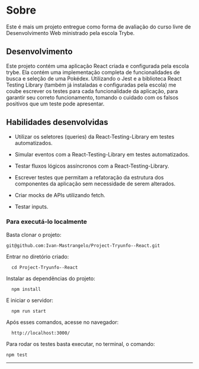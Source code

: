 # Sobre

Este é mais um projeto entregue como forma de avaliação do curso livre de Desenvolvimento Web ministrado pela escola Trybe.

## Desenvolvimento

Este projeto contém uma aplicação React criada e configurada pela escola trybe. Ela contém uma implementação completa de funcionalidades de busca e seleção de uma Pokédex. Utilizando o Jest e a biblioteca React Testing Library (também já instaladas e configuradas pela escola) me coube escrever os testes para cada funcionalidade da aplicação, para garantir seu correto funcionamento, tomando o cuidado com os falsos positivos que um teste pode apresentar.

## Habilidades desenvolvidas

* Utilizar os seletores (queries) da React-Testing-Library em testes automatizados.

* Simular eventos com a React-Testing-Library em testes automatizados.

* Testar fluxos lógicos assíncronos com a React-Testing-Library.

* Escrever testes que permitam a refatoração da estrutura dos componentes da aplicação sem necessidade de serem alterados.

* Criar mocks de APIs utilizando fetch.

* Testar inputs.

### Para executá-lo localmente

Basta clonar o projeto:
```
git@github.com:Ivan-Mastrangelo/Project-Tryunfo--React.git
```
Entrar no diretório criado:
```
  cd Project-Tryunfo--React
  ```
Instalar as dependências do projeto:
```
  npm install
  ```
E iniciar o servidor:
```
  npm run start
  ```
Após esses comandos, acesse no navegador:
```
  http://localhost:3000/
  ```
Para rodar os testes basta executar, no terminal, o comando:
```
npm test
```
---